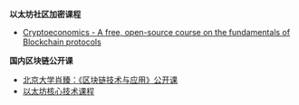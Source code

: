**以太坊社区加密课程**
- [Cryptoeconomics - A free, open-source course on the fundamentals of Blockchain protocols](http://cryptoeconomics.study/)

**国内区块链公开课**
- [北京大学肖臻：《区块链技术与应用》公开课](https://www.bilibili.com/video/BV1Vt411X7JF)  
- [以太坊核心技术课程](https://study.163.com/course/courseLearn.htm?courseId=1209599851#/learn/video?lessonId=1280010943&courseId=1209599851)  